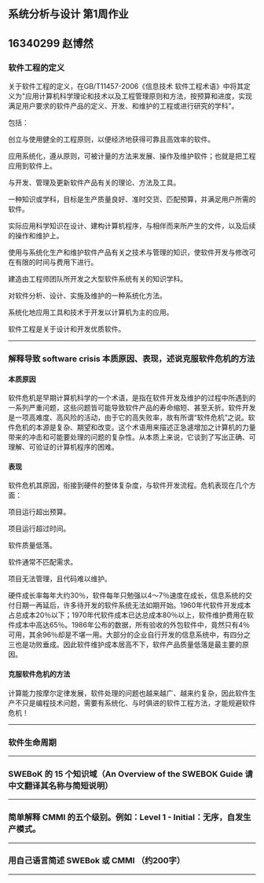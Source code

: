 ## 系统分析与设计 第1周作业
## 16340299 赵博然
### 软件工程的定义
关于软件工程的定义，在GB/T11457-2006《信息技术 软件工程术语》中将其定义为"应用计算机科学理论和技术以及工程管理原则和方法，按预算和进度，实现满足用户要求的软件产品的定义、开发、和维护的工程或进行研究的学科"。

包括：

创立与使用健全的工程原则，以便经济地获得可靠且高效率的软件。

应用系统化，遵从原则，可被计量的方法来发展、操作及维护软件；也就是把工程应用到软件上。

与开发、管理及更新软件产品有关的理论、方法及工具。

一种知识或学科，目标是生产质量良好、准时交货、匹配预算，并满足用户所需的软件。

实际应用科学知识在设计、建构计算机程序，与相伴而来所产生的文件，以及后续的操作和维护上。

使用与系统化生产和维护软件产品有关之技术与管理的知识，使软件开发与修改可在有限的时间与费用下进行。

建造由工程师团队所开发之大型软件系统有关的知识学科。

对软件分析、设计、实施及维护的一种系统化方法。

系统化地应用工具和技术于开发以计算机为主的应用。

软件工程是关于设计和开发优质软件。

---
### 解释导致 software crisis 本质原因、表现，述说克服软件危机的方法
#### 本质原因
软件危机是早期计算机科学的一个术语，是指在软件开发及维护的过程中所遇到的一系列严重问题，这些问题皆可能导致软件产品的寿命缩短、甚至夭折。软件开发是一项高难度、高风险的活动，由于它的高失败率，故有所谓“软件危机”之说。软件危机的本源是复杂、期望和改变。这个术语用来描述正急遽增加之计算机的力量带来的冲击和可能要处理的问题的复杂性。从本质上来说，它谈到了写出正确、可理解、可验证的计算机程序的困难。
#### 表现
软件危机其原因，衔接到硬件的整体复杂度，与软件开发流程。危机表现在几个方面：

项目运行超出预算。

项目运行超过时间。

软件质量低落。

软件通常不匹配需求。

项目无法管理，且代码难以维护。

硬件成长率每年大约30％，软件每年只勉强以4～7％速度在成长，信息系统的交付日期一再延后，许多待开发的软件系统无法如期开始。1960年代软件开发成本占总成本20％以下；1970年代软件成本已达总成本80％以上，软件维护费用在软件成本中高达65％。1986年公布的数据，所有验收的外包软件中，竟然只有4％可用，其余96％却是不堪一用。大部分的企业自行开发的信息系统中，有四分之三也是功败垂成。因此软件维护成本居高不下，软件产品质量低落是最主要的原因。
#### 克服软件危机的方法
计算能力按摩尔定律发展，软件处理的问题也越来越广、越来约复杂，因此软件生产不只是编程技术问题，需要有系统化、与时俱进的软件工程方法，才能规避软件危机！

---
### 软件生命周期
---
### SWEBoK 的 15 个知识域（An Overview of the SWEBOK Guide 请中文翻译其名称与简短说明）
---
### 简单解释 CMMI 的五个级别。例如：Level 1 - Initial：无序，自发生产模式。
---
### 用自己语言简述 SWEBok 或 CMMI （约200字）
---
